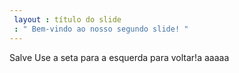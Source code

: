 ```yaml
---
 layout : título do slide
 : " Bem-vindo ao nosso segundo slide! "
---
```

Salve
Use a seta para a esquerda para voltar!a
aaaaa

